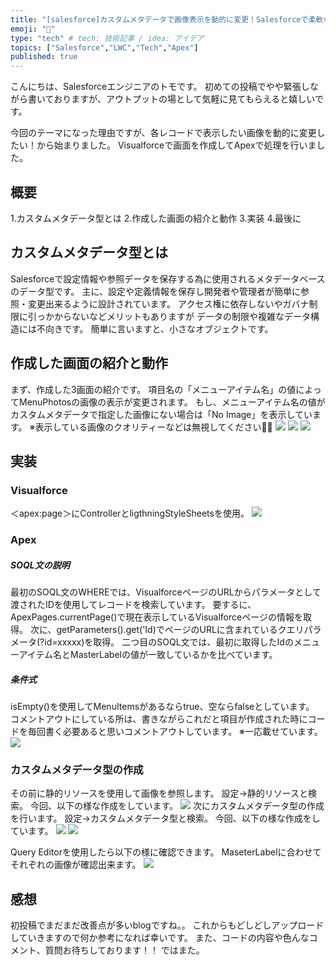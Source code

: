```yaml
---
title: "[salesforce]カスタムメタデータで画像表示を動的に変更！Salesforceで柔軟な画像管理を実現"
emoji: "🐥"
type: "tech" # tech: 技術記事 / idea: アイデア
topics: ["Salesforce","LWC","Tech","Apex"]
published: true
---
```


こんにちは、Salesforceエンジニアのトモです。
初めての投稿でやや緊張しながら書いておりますが、アウトプットの場として気軽に見てもらえると嬉しいです。

今回のテーマになった理由ですが、各レコードで表示したい画像を動的に変更したい！から始まりました。
Visualforceで画面を作成してApexで処理を行いました。
## 概要
1.カスタムメタデータ型とは
2.作成した画面の紹介と動作
3.実装
4.最後に

## カスタムメタデータ型とは
Salesforceで設定情報や参照データを保存する為に使用されるメタデータベースのデータ型です。
主に、設定や定義情報を保存し開発者や管理者が簡単に参照・変更出来るように設計されています。
アクセス権に依存しないやガバナ制限に引っかからないなどメリットもありますが
データの制限や複雑なデータ構造には不向きです。
簡単に言いますと、小さなオブジェクトです。

## 作成した画面の紹介と動作
まず、作成した3画面の紹介です。
項目名の「メニューアイテム名」の値によってMenuPhotosの画像の表示が変更されます。
もし、メニューアイテム名の値がカスタムメタデータで指定した画像にない場合は「No Image」を表示しています。
※表示している画像のクオリティーなどは無視してください🙇🙇
![](/images/zenn1.png)
![](/images/zenn2.png)
![](/images/zenn3.png)

## 実装
### Visualforce
＜apex:page＞にControllerとligthningStyleSheetsを使用。
![](/images/Pcode1.png)

### Apex
##### SOQL文の説明
最初のSOQL文のWHEREでは、VisualforceページのURLからパラメータとして渡されたIDを使用してレコードを検索しています。
要するに、ApexPages.currentPage()で現在表示しているVisualforceページの情報を取得。
次に、getParameters().get('Id)でページのURLに含まれているクエリパラメータ(?id=xxxxx)を取得。
二つ目のSOQL文では、最初に取得したIdのメニューアイテム名とMasterLabelの値が一致しているかを比べています。

##### 条件式
isEmpty()を使用してMenuItemsがあるならtrue、空ならfalseとしています。
コメントアウトにしている所は、書きながらこれだと項目が作成された時にコードを毎回書く必要あると思いコメントアウトしています。
※一応載せています。
![](/images/Pcode2.png)

### カスタムメタデータ型の作成
その前に静的リソースを使用して画像を参照します。
設定→静的リソースと検索。
今回、以下の様な作成をしています。
![](/images/zenn6.png)
次にカスタムメタデータ型の作成を行います。
設定→カスタムメタデータ型と検索。
今回、以下の様な作成をしています。
![](/images/zenn4.png)
![](/images/zenn5.png)

Query Editorを使用したら以下の様に確認できます。
MaseterLabelに合わせてそれぞれの画像が確認出来ます。
![](/images/zenn7.png)

## 感想
初投稿でまだまだ改善点が多いblogですね。。
これからもどしどしアップロードしていきますので何か参考になれば幸いです。
また、コードの内容や色んなコメント、質問お待ちしております！！
ではまた。